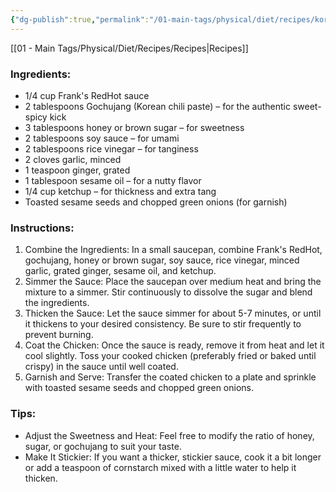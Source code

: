 ```yaml
---
{"dg-publish":true,"permalink":"/01-main-tags/physical/diet/recipes/korean-style-coating-sauce-with-frank-s-red-hot/"}
---
```


[[01 - Main Tags/Physical/Diet/Recipes/Recipes\|Recipes]]
### Ingredients:

- 1/4 cup Frank's RedHot sauce
- 2 tablespoons Gochujang (Korean chili paste) – for the authentic sweet-spicy kick
- 3 tablespoons honey or brown sugar – for sweetness
- 2 tablespoons soy sauce – for umami
- 2 tablespoons rice vinegar – for tanginess
- 2 cloves garlic, minced
- 1 teaspoon ginger, grated
- 1 tablespoon sesame oil – for a nutty flavor
- 1/4 cup ketchup – for thickness and extra tang
- Toasted sesame seeds and chopped green onions (for garnish)

### Instructions:

1. Combine the Ingredients: In a small saucepan, combine Frank's RedHot, gochujang, honey or brown sugar, soy sauce, rice vinegar, minced garlic, grated ginger, sesame oil, and ketchup.
2. Simmer the Sauce: Place the saucepan over medium heat and bring the mixture to a simmer. Stir continuously to dissolve the sugar and blend the ingredients.
3. Thicken the Sauce: Let the sauce simmer for about 5-7 minutes, or until it thickens to your desired consistency. Be sure to stir frequently to prevent burning.
4. Coat the Chicken: Once the sauce is ready, remove it from heat and let it cool slightly. Toss your cooked chicken (preferably fried or baked until crispy) in the sauce until well coated.
5. Garnish and Serve: Transfer the coated chicken to a plate and sprinkle with toasted sesame seeds and chopped green onions.

### Tips:

- Adjust the Sweetness and Heat: Feel free to modify the ratio of honey, sugar, or gochujang to suit your taste.
- Make It Stickier: If you want a thicker, stickier sauce, cook it a bit longer or add a teaspoon of cornstarch mixed with a little water to help it thicken.